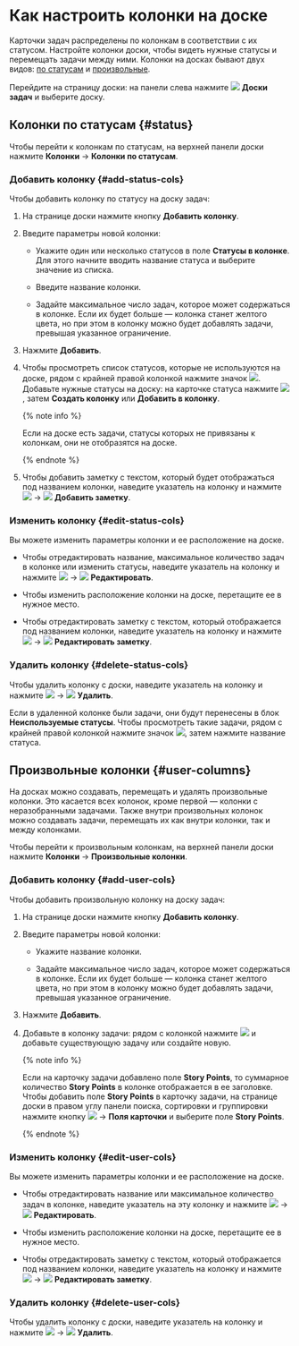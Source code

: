# Как настроить колонки на доске

Карточки задач распределены по колонкам в соответствии с их статусом. Настройте колонки доски, чтобы видеть нужные статусы и перемещать задачи между ними. Колонки на досках бывают двух видов: [по статусам](#status) и [произвольные](#user-columns).

Перейдите на страницу доски: на панели слева нажмите ![](../../_assets/tracker/svg/boards.svg)&nbsp;**Доски задач** и выберите доску.

## Колонки по статусам {#status}

Чтобы перейти к колонкам по статусам, на верхней панели доски нажмите **Колонки** → **Колонки по статусам**.

### Добавить колонку {#add-status-cols}

Чтобы добавить колонку по статусу на доску задач:

1. На странице доски нажмите кнопку **Добавить колонку**.

1. Введите параметры новой колонки:

    * Укажите один или несколько статусов в поле **Статусы в колонке**. Для этого начните вводить название статуса и выберите значение из списка.

    * Введите название колонки.

    * Задайте максимальное число задач, которое может содержаться в колонке. Если их будет больше — колонка станет желтого цвета, но при этом в колонку можно будет добавлять задачи, превышая указанное ограничение.

1. Нажмите **Добавить**.

1. Чтобы просмотреть список статусов, которые не используются на доске, рядом с крайней правой колонкой нажмите значок ![](../../_assets/tracker/svg/unused-status.svg). Добавьте нужные статусы на доску: на карточке статуса нажмите ![](../../_assets/tracker/svg/actions.svg), затем **Создать колонку** или **Добавить в колонку**.

   {% note info %}

   Если на доске есть задачи, статусы которых не привязаны к колонкам, они не отобразятся на доске. 

   {% endnote %}
    
1. Чтобы добавить заметку с текстом, который будет отображаться под названием колонки, наведите указатель на колонку и нажмите ![](../../_assets/tracker/svg/actions.svg) → ![](../../_assets/tracker/svg/icon-note.svg) **Добавить заметку**.

### Изменить колонку {#edit-status-cols}

Вы можете изменить параметры колонки и ее расположение на доске.

* Чтобы отредактировать название, максимальное количество задач в колонке или изменить статусы, наведите указатель на колонку и нажмите ![](../../_assets/tracker/svg/actions.svg) → ![](../../_assets/tracker/svg/icon-edit.svg) **Редактировать**.

* Чтобы изменить расположение колонки на доске, перетащите ее в нужное место.

* Чтобы отредактировать заметку с текстом, который отображается под названием колонки, наведите указатель на колонку и нажмите ![](../../_assets/tracker/svg/actions.svg) → ![](../../_assets/tracker/svg/icon-note.svg) **Редактировать заметку**.

### Удалить колонку {#delete-status-cols}

Чтобы удалить колонку с доски, наведите указатель на колонку и нажмите ![](../../_assets/tracker/svg/actions.svg) → ![](../../_assets/tracker/svg/icon-remove.svg) **Удалить**.

Если в удаленной колонке были задачи, они будут перенесены в блок **Неиспользуемые статусы**. Чтобы просмотреть такие задачи, рядом с крайней правой колонкой нажмите значок ![](../../_assets/tracker/svg/unused-status.svg), затем нажмите название статуса.

## Произвольные колонки {#user-columns}

На досках можно создавать, перемещать и удалять произвольные колонки. Это касается всех колонок, кроме первой — колонки с неразобранными задачами. Также внутри произвольных колонок можно создавать задачи, перемещать их как внутри колонки, так и между колонками.

Чтобы перейти к произвольным колонкам, на верхней панели доски нажмите **Колонки** → **Произвольные колонки**.

### Добавить колонку {#add-user-cols}

Чтобы добавить произвольную колонку на доску задач:

1. На странице доски нажмите кнопку **Добавить колонку**.

1. Введите параметры новой колонки:

    * Укажите название колонки.

    * Задайте максимальное число задач, которое может содержаться в колонке. Если их будет больше — колонка станет желтого цвета, но при этом в колонку можно будет добавлять задачи, превышая указанное ограничение.

1. Нажмите **Добавить**.
    
1. Добавьте в колонку задачи: рядом с колонкой нажмите ![](../../_assets/tracker/svg/add-task.svg) и добавьте существующую задачу или создайте новую.
   
   {% note info %}

   Если на карточку задачи добавлено поле **Story Points**, то суммарное количество **Story Points** в колонке отображается в ее заголовке. Чтобы добавить поле **Story Points** в карточку задачи, на странице доски в правом углу панели поиска, сортировки и группировки нажмите кнопку ![](../../_assets/tracker/svg/actions.svg) → **Поля карточки** и выберите поле **Story Points**.

   {% endnote %}

### Изменить колонку {#edit-user-cols}

Вы можете изменить параметры колонки и ее расположение на доске.

* Чтобы отредактировать название или максимальное количество задач в колонке, наведите указатель на эту колонку и нажмите ![](../../_assets/tracker/svg/actions.svg) → ![](../../_assets/tracker/svg/icon-edit.svg) **Редактировать**.

* Чтобы изменить расположение колонки на доске, перетащите ее в нужное место.

* Чтобы отредактировать заметку с текстом, который отображается под названием колонки, наведите указатель на колонку и нажмите ![](../../_assets/tracker/svg/actions.svg) → ![](../../_assets/tracker/svg/icon-note.svg) **Редактировать заметку**.

### Удалить колонку {#delete-user-cols}

Чтобы удалить колонку с доски, наведите указатель на колонку и нажмите ![](../../_assets/tracker/svg/actions.svg) → ![](../../_assets/tracker/svg/icon-remove.svg) **Удалить**.
